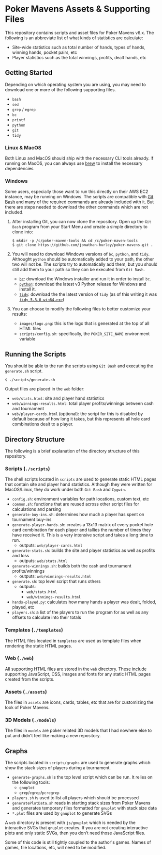 # Poker Mavens Assets & Supporting Files
This repository contains scripts and asset files for Poker Mavens v6.x. The following is an abbreviate list of what kinds of statistics are calculate:
- Site-wide statistics such as total number of hands, types of hands, winning hands, pocket pairs, etc
- Player statistics such as the total winnings, profits, dealt hands, etc

## Getting Started
Depending on which operating system you are using, you may need to download one or more of the following supporting files. 
- `bash`
- `sed`
- `grep` / `egrep`
- `bc`
- `printf`
- `python`
- `git`
- `tidy`

### Linux & MacOS
Both Linux and MacOS should ship with the necessary CLI tools already. If running on MacOS, you can always use [brew](https://brew.sh/) to install the necessary dependencies

### Windows
Some users, especially those want to run this directly on their AWS EC2 instance, may be running on Windows. The scripts are compatible with [Git Bash](https://gitforwindows.org) and many of the required commands are already included with it. But there are steps needed to download the other commands which are not included.

1. After installing Git, you can now clone the repository. Open up the `Git Bash` program from your Start Menu and create a simple directory to clone into:
    ```
    $ mkdir -p /c/poker-maven-tools && cd /c/poker-maven-tools
    $ git clone https://github.com/jonathan-hurley/poker-mavens.git .
    ```

2. You will need to download Windows versions of `bc`, `python`, and `tidy`. Althought `python` should be automatically added to your path, the other two will not be. The scripts try to automatically add them, but you should still add them to your path so they can be executed from `Git Bash`.
   - [`bc`](http://gnuwin32.sourceforge.net/packages/bc.htm): download the Windows installer and run it in order to install `bc`.
   - [`python`](https://www.python.org/downloads/windows/): download the latest v3 Python release for Windows and install it.
   - [`tidy`](http://binaries.html-tidy.org/): download the the latest version of `tidy` (as of this writing it was [`tidy-5.8.0-win64.exe`](https://github.com/htacg/tidy-html5/releases/download/5.8.0/tidy-5.8.0-win64.exe))

3. You can choose to modify the following files to better customize your results:
     - `images/logo.png`: this is the logo that is generated at the top of all HTML files
     - `scripts/config.sh`: specifically, the `POKER_SITE_NAME` environment variable

## Running the Scripts
You should be able to the run the scripts using `Git Bash` and executing the `generate.sh` script.
```
$ ./scripts/generate.sh 
```

Output files are placed in the `web` folder:
- `web/stats.html`: site and player hand statistics
- `web/winnings-results.html`: total player profits/winnings between cash and tournament
- `web/player-cards.html` (optional): the script for this is disabled by default because of how long it takes, but this represents all hole card combinations dealt to a player.


## Directory Structure
The following is a brief explanation of the directory structure of this repository.

### Scripts (`./scripts`)
The shell scripts located in `scripts` are used to generate static HTML pages that contain site and player hand statistics. Although they were written for MacOS/Linux, they do work under both `Git Bash` and `Cygwin`.

- `config.sh`: environment variables for path locations, custom text, etc
- `common.sh`: functions that are reused across other script files for calculations and parsing
- `generate-buy-ins.sh`: determines how much a player has spent on tournament buy-ins
- `generate-player-hands.sh`: creates a 13x13 matrix of every pocket hole card combination for each player and tallies the number of times they have received it. This is a very intensive script and takes a long time to run.
  - outputs: `web/player-cards.html`
- `generate-stats.sh`: builds the site and player statistics as well as profits and loss
  - outputs: `web/stats.html`
- `generate-winnings.sh`: builds both the cash and tournament profits/winnings
  - outputs: `web/winnings-results.html`
- `generate.sh`: top level script that runs others
  - outputs:
    - `web/stats.html`
    - `web/winnings-results.html`
- `hands-played.py`: calculates how many hands a player was dealt, folded, played, etc
- `players.sh`: a list of the players to run the program for as well as any offsets to calculate into their totals

### Templates (`./templates`)
The HTML files located in `templates` are used as template files when rendering the static HTML pages.

### Web (`./web`)
All supporting HTML files are stored in the `web` directory. These include supporting JavaScript, CSS, images and fonts for any static HTML pages created from the scripts.

### Assets (`./assets`)
The files in `assets` are icons, cards, tables, etc that are for customizing the look of Poker Mavens. 

### 3D Models (`./models`)
The files in `models` are poker related 3D models that I had nowhere else to put and didn't feel like making a new repository.

## Graphs
The scripts located in `scripts/graphs` are used to generate graphs which show the stack sizes of players during a tournament.
- `generate-graphs.sh` is the top level script which can be run. It relies on the following tools:
  - `gnuplot`
  - `grep`/`egrep`/`pcregrep`
- `players.sh` is used to list all players which should be processed
- `generatePlotData.sh` reads in starting stack sizes from Poker Mavens and generates temporary files formatted for `gnuplot` with stack size data
- `*.plot` files are used by `gnuplot` to generate SVGs

A `web` directory is present with `js/gnuplot` which is needed by the interactive SVGs that `gnuplot` creates. If you are not creating interactive plots and only static SVGs, then you don't need those JavaScript files.

Some of this code is still tightly coupled to the author's games. Names of games, file locations, etc, will need to be modified.
